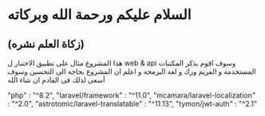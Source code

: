 # السلام عليكم ورحمة الله وبركاته 
 ## (زكاة العلم نشره) 
هذا المشروع مثال على تطبيق الاختبار ل web & api وسوف اقوم بذكر المكتبات المستخدمة و الفريم ورك و لغة البرمجة و اعلم ان المشروع بحاجة الى التحسين وسوف أسعى لذلك فى القادم ان شاء الله 

"php"                                 : "^8.2",
"laravel/framework"                   : "^11.0",
"mcamara/laravel-localization"        : "^2.0",
"astrotomic/laravel-translatable"     : "^11.13",
"tymon/jwt-auth"                      : "^2.1"


